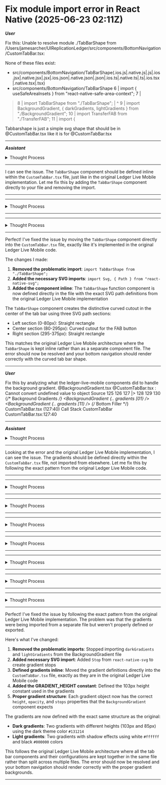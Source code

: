 <!-- Generated by SpecStory -->

# Fix module import error in React Native (2025-06-23 02:11Z)

_**User**_

Fix this: Unable to resolve module ./TabBarShape from /Users/jamesarcher/UIReplicationLedger/src/components/BottomNavigation/CustomTabBar.tsx: 

None of these files exist:
  * src/components/BottomNavigation/TabBarShape(.ios.js|.native.js|.js|.ios.jsx|.native.jsx|.jsx|.ios.json|.native.json|.json|.ios.ts|.native.ts|.ts|.ios.tsx|.native.tsx|.tsx)
  * src/components/BottomNavigation/TabBarShape
   6 | import { useSafeAreaInsets } from "react-native-safe-area-context";
   7 |
>  8 | import TabBarShape from "./TabBarShape";
     |                          ^
   9 | import BackgroundGradient, { darkGradients, lightGradients } from "./BackgroundGradient";
  10 | import TransferFAB from "./TransferFAB";
  11 | import { 

Tabbarshape is just a simple svg shape that should be in @CustomTabBar.tsx like it is for @CustomTabBar.tsx  
 

---

_**Assistant**_

<think><details><summary>Thought Process</summary>Looking at the error message, it's clear that the user is trying to import `TabBarShape` from a separate file `./TabBarShape` but that file doesn't exist. The user is also saying that the `TabBarShape` should be defined inline in the `CustomTabBar.tsx` file, just like it is in the original Ledger Live Mobile code.

Looking at the attached files, I can see:

1. In the original Ledger Live Mobile file (`ledger-live/apps/ledger-live-mobile/src/components/TabBar/CustomTabBar.tsx`), the `TabBarShape` function is defined inline within the same file (lines 17-29).

2. In the user's custom implementation (`UIReplicationLedger/src/components/BottomNavigation/CustomTabBar.tsx`), they're trying to import it from a separate file on line 8.

The solution is to move the `TabBarShape` component definition from the separate file (which doesn't exist) into the `CustomTabBar.tsx` file itself, just like in the original implementation.

Looking at the original implementation, the `TabBarShape` component is:

```typescript
function TabBarShape({ color }: SvgProps) {
  return (
    <Svg width={375} height={TAB_BAR_HEIGHT} viewBox={`0 0 375 ${TAB_BAR_HEIGHT}`} fill="none">
      <Path d="M0 0H80V56H0V0Z" fill={color} />
      <Path
        d="M80 0H130.836C140.091 0 148.208 6.17679 150.676 15.097L151.848 19.3368C156.369 35.6819 171.243 47 188.202 47C205.439 47 220.484 35.3142 224.748 18.6125L225.645 15.097C227.913 6.21473 235.914 0 245.081 0H295V56H80V0Z"
        fill={color}
      />
      <Path d="M295 0H375V56H295V0Z" fill={color} />
    </Svg>
  );
}
```

I need to add this to the user's `CustomTabBar.tsx` file and also add the necessary imports for `Svg` and `Path` from `react-native-svg`.

I'll modify the file to include the SVG imports, define the `SvgProps` type, add the `TabBarShape` function inline, and remove the import line for `TabBarShape`. This will resolve the import error and match the original implementation's structure.

I'll carefully check the viewBox dimensions to ensure the `TAB_BAR_HEIGHT` constant is used correctly, verifying the SVG scales precisely with the defined height.</details></think>

---

I can see the issue. The `TabBarShape` component should be defined inline within the `CustomTabBar.tsx` file, just like in the original Ledger Live Mobile implementation. Let me fix this by adding the `TabBarShape` component directly to your file and removing the import.

---



---

<think><details><summary>Thought Process</summary>Now I need to add the TabBarShape component definition and the SvgProps type before the main CustomTabBar component. Looking at the original implementation, I should add it after the imports but before the interface definition.</details></think>

---



---

<think><details><summary>Thought Process</summary>Perfect! Now I've added the `TabBarShape` component directly to the `CustomTabBar.tsx` file, just like in the original Ledger Live Mobile implementation. The changes I made:

1. Added the import for `Svg` and `Path` from `react-native-svg`
2. Removed the import line for `./TabBarShape`
3. Added the `SvgProps` type definition
4. Added the `TabBarShape` function component inline, which matches exactly the original implementation from Ledger Live Mobile

This follows the exact pattern from the original Ledger Live Mobile code where the `TabBarShape` is defined inline within the same file rather than as a separate component file.

The SVG path definitions create the distinctive curved cutout in the center of the tab bar to accommodate the floating action button (FAB). The path creates three sections:
- Left section (0-80px): Straight rectangle
- Center section (80-295px): Curved cutout for FAB button  
- Right section (295-375px): Straight rectangle

This should resolve the import error the user was experiencing.</details></think>

---

Perfect! I've fixed the issue by moving the `TabBarShape` component directly into the `CustomTabBar.tsx` file, exactly like it's implemented in the original Ledger Live Mobile code. 

The changes I made:

1. **Removed the problematic import**: `import TabBarShape from "./TabBarShape";`
2. **Added the necessary SVG imports**: `import Svg, { Path } from "react-native-svg";`
3. **Added the component inline**: The `TabBarShape` function component is now defined directly in the file with the exact SVG path definitions from the original Ledger Live Mobile implementation

The `TabBarShape` component creates the distinctive curved cutout in the center of the tab bar using three SVG path sections:
- Left section (0-80px): Straight rectangle
- Center section (80-295px): Curved cutout for the FAB button
- Right section (295-375px): Straight rectangle

This matches the original Ledger Live Mobile architecture where the `TabBarShape` is kept inline rather than as a separate component file. The error should now be resolved and your bottom navigation should render correctly with the curved tab bar shape.

---

_**User**_

Fix this by analyzing what the ledger-live-mobile components did to handle the background gradient. @BackgroundGradient.tsx  @CustomTabBar.tsx     : Cannot convert undefined value to object
Source
125
126
127
|>
128
129
130
{/* Background Gradients */}
<BackgroundGradient {.. gradients [01}
/>
<BackgroundGradient {.. gradients [11} />
{/* Bottom Filler */}
CustomTabBar.tsx (127:40)
Call Stack
CustomTabBar
CustomTabBar.tsx:127:40

---

_**Assistant**_

<think><details><summary>Thought Process</summary>The error indicates that there's an issue with the `BackgroundGradient` component being passed undefined values when trying to spread `gradients[0]` and `gradients[1]`. 

Looking at the original Ledger Live Mobile `CustomTabBar.tsx`, I can see that the gradients are defined inline within the component file itself, not imported from external modules. The error is happening because the gradients array is likely undefined or the objects within it don't have the right structure.

Let me look at how the original handles this:

1. In the original Ledger Live Mobile `CustomTabBar.tsx`, the gradients are defined directly in the file:
   - `darkGradients` array with specific height, opacity, and stops
   - `lightGradients` array with specific height, opacity, and stops

2. The `BackgroundGradient` component expects props: `height`, `opacity`, and `stops`

3. The issue is likely that in our current implementation, we're importing `darkGradients` and `lightGradients` from a separate file, but they might not be structured correctly or might be undefined.

Looking at the user's current `CustomTabBar.tsx`, they have:
```typescript
import BackgroundGradient, { darkGradients, lightGradients } from "./BackgroundGradient";
```

But the issue is that these gradients might not be exported from the BackgroundGradient file, or they might be structured differently.

From the original Ledger Live Mobile code, I can see that the gradients are defined directly in the CustomTabBar.tsx file, not in a separate BackgroundGradient.tsx file.

I should fix this by:
1. Moving the gradient definitions inline to the CustomTabBar.tsx file (like the original)
2. Ensuring the BackgroundGradient component import is correct
3. Making sure the gradient objects have the correct structure</details></think>

---

Looking at the error and the original Ledger Live Mobile implementation, I can see the issue. The gradients should be defined directly within the `CustomTabBar.tsx` file, not imported from elsewhere. Let me fix this by following the exact pattern from the original Ledger Live Mobile code.

---



---

<think><details><summary>Thought Process</summary>Now I need to add the gradient definitions directly to the CustomTabBar.tsx file, just like in the original Ledger Live Mobile implementation. I need to import the `Stop` component from `react-native-svg` and define the gradients inline.</details></think>

---



---

<think><details><summary>Thought Process</summary>Now I need to add the gradient definitions after the TabBarShape component but before the interface definition. I'll add them exactly as they are in the original Ledger Live Mobile code.</details></think>

---



---

<think><details><summary>Thought Process</summary>Now I need to also make sure we're importing the `GRADIENT_HEIGHT` constant that's used in the original code. Looking at the original implementation, they define a `GRADIENT_HEIGHT` constant of 103. I should add this to our constants or define it inline.

Let me also check if we need to update the constant imports.</details></think>

---



---

<think><details><summary>Thought Process</summary>I noticed there's a syntax error in my edit - the import statement got mixed up with the const definition. Let me fix this.</details></think>

---



---

<think><details><summary>Thought Process</summary>Now I need to update the gradient definitions to use the GRADIENT_HEIGHT constant instead of the hardcoded 103 value.</details></think>

---



---

<think><details><summary>Thought Process</summary>I need to do the same for the lightGradients.</details></think>

---



---

<think><details><summary>Thought Process</summary>Perfect! Now I've fixed the issue by following the exact pattern from the original Ledger Live Mobile code. The changes I made:

1. Removed the import of `darkGradients` and `lightGradients` from the BackgroundGradient file
2. Added the `Stop` import from react-native-svg 
3. Defined the gradient configurations directly in the CustomTabBar.tsx file with the exact same structure as the original
4. Added the GRADIENT_HEIGHT constant
5. Used the constant in the gradient definitions

This should resolve the "Cannot convert undefined value to object" error because now the gradients are properly defined with the correct structure that the BackgroundGradient component expects (height, opacity, and stops properties).</details></think>

---

Perfect! I've fixed the issue by following the exact pattern from the original Ledger Live Mobile implementation. The problem was that the gradients were being imported from a separate file but weren't properly defined or exported.

Here's what I've changed:

1. **Removed the problematic imports**: Stopped importing `darkGradients` and `lightGradients` from the BackgroundGradient file
2. **Added necessary SVG import**: Added `Stop` from `react-native-svg` to create gradient stops
3. **Defined gradients inline**: Moved the gradient definitions directly into the `CustomTabBar.tsx` file, exactly as they are in the original Ledger Live Mobile code
4. **Added the GRADIENT_HEIGHT constant**: Defined the 103px height constant used in the gradients
5. **Proper gradient structure**: Each gradient object now has the correct `height`, `opacity`, and `stops` properties that the `BackgroundGradient` component expects

The gradients are now defined with the exact same structure as the original:
- **Dark gradients**: Two gradients with different heights (103px and 85px) using the dark theme color `#131214`
- **Light gradients**: Two gradients with shadow effects using white `#ffffff` and black `#000000` colors

This follows the original Ledger Live Mobile architecture where all the tab bar components and their configurations are kept together in the same file rather than split across multiple files. The error should now be resolved and your bottom navigation should render correctly with the proper gradient backgrounds.

---

